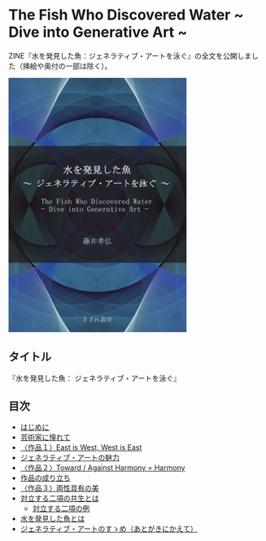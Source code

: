 # The Fish Who Discovered Water ~ Dive into Generative Art ~ 
ZINE『水を発見した魚：ジェネラティブ・アートを泳ぐ』の全文を公開しました（挿絵や奥付の一部は除く）。  

<img src="./main/_images//表紙.png" width="350px">

## タイトル
『水を発見した魚： ジェネラティブ・アートを泳ぐ』

## 目次
- [はじめに](./main/はじめに/はじめに.md)
- [芸術家に憧れて](./main/芸術家に憧れて/芸術家に憧れて.md)
- [〈作品１〉East is West, West is East](./main/〈作品１〉East%20is%20West,%20West%20is%20East/〈作品１〉East%20is%20West,%20West%20is%20East.md)
- [ジェネラティブ・アートの魅力](./main/ジェネラティブ・アートの魅力/ジェネラティブ・アートの魅力.md)
- [〈作品２〉Toward / Against Harmony = Harmony](./main/〈作品２〉Toward%20Against%20Harmony%20\=%20Harmony/〈作品２〉Toward%20Against%20Harmony%20\=%20Harmony.md)
- [作品の成り立ち](./main/作品の成り立ち/作品の成り立ち.md)
- [〈作品３〉両性具有の美](./main/〈作品３〉両性具有の美/〈作品３〉両性具有の美.md)
- [対立する二項の共生とは](./main/対立する二項の共生とは/対立する二項の共生とは.md)
  - [対立する二項の例](./main/対立する二項の共生とは/対立する二項の例.md)　
- [水を発見した魚とは](./main/水を発見した魚とは/水を発見した魚とは.md)
- [ジェネラティブ・アートのすゝめ（あとがきにかえて）](./main/ジェネラティブ・アートのすゝめ（あとがきにかえて）/ジェネラティブ・アートのすゝめ（あとがきにかえて）.md)


